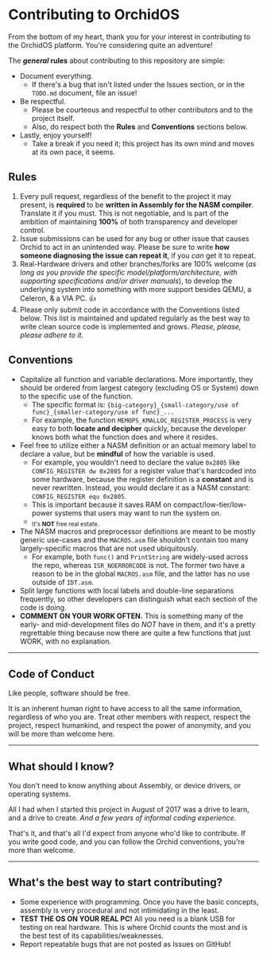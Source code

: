 # Contributing to OrchidOS
From the bottom of my heart, thank you for your interest in contributing to the OrchidOS platform. You're considering quite an adventure!

The **_general_ rules** about contributing to this repository are simple:
- Document everything.
  + If there's a bug that isn't listed under the Issues section, or in the `TODO.md` document, file an issue!
- Be respectful.
  + Please be courteous and respectful to other contributors and to the project itself.
  + Also, do respect both the **Rules** and **Conventions** sections below.
- Lastly, enjoy yourself!
  + Take a break if you need it; this project has its own mind and moves at its own pace, it seems.

## Rules
1. Every pull request, regardless of the benefit to the project it may present, is **required** to be **written in Assembly for the NASM compiler**. Translate it if you must. This is not negotiable, and is part of the ambition of maintaining **100%** of both transparency and developer control.
2. Issue submissions can be used for any bug or other issue that causes Orchid to act in an unintended way. Please be sure to write **how someone diagnosing the issue can repeat it**, if you _can_ get it to repeat.
3. Real-Hardware drivers and other branches/forks are 100% welcome (_as long as you provide the specific model/platform/architecture, with supporting specifications and/or driver manuals_), to develop the underlying system into something with more support besides QEMU, a Celeron, & a VIA PC. :+1:
4. Please only submit code in accordance with the Conventions listed below. This list is maintained and updated regularly as the best way to write clean source code is implemented and grows. _Please, please, please adhere to it_.

## Conventions
- Capitalize all function and variable declarations. More importantly, they should be ordered from largest category (excluding OS or System) down to the specific use of the function.
  + The specific format is: `{big-category}_{small-category/use of func}_{smaller-category/use of func}_...`
  + For example, the function `MEMOPS_KMALLOC_REGISTER_PROCESS` is very easy to both **locate and decipher** quickly, because the developer knows both what the function does and where it resides.
- Feel free to utilize either a NASM definition or an actual memory label to declare a value, but be **mindful** of how the variable is used.
  + For example, you wouldn't need to declare the value `0x2805` like `CONFIG_REGISTER dw 0x2805` for a register value that's hardcoded into some hardware, because the register definition is a **constant** and is never rewritten. Instead, you would declare it as a NASM constant: `CONFIG_REGISTER equ 0x2805`.
  + This is important because it saves RAM on compact/low-tier/low-power systems that users may want to run the system on.
  + <sub>It's **NOT** free real estate.</sub>
- The NASM macros and preprocessor definitions are meant to be mostly generic use-cases and the `MACROS.asm` file shouldn't contain too many largely-specific macros that are not used ubiquitously.
  + For example, both `func()` and `PrintString` are widely-used across the repo, whereas `ISR_NOERRORCODE` is not. The former two have a reason to be in the global `MACROS.asm` file, and the latter has no use outside of `IDT.asm`.
- Split large functions with local labels and double-line separations frequently, so other developers can distinguish what each section of the code is doing.
- **COMMENT ON YOUR WORK OFTEN.** This is something many of the early- and mid-development files do _NOT_ have in them, and it's a pretty regrettable thing because now there are quite a few functions that just WORK, with no explanation.

---

## Code of Conduct
Like people, software should be free.

It is an inherent human right to have access to all the same information, regardless of who you are. Treat other members with respect, respect the project, respect humankind, and respect the power of anonymity, and you will be more than welcome here.

---

## What should I know?
You don't need to know anything about Assembly, or device drivers, or operating systems.

All I had when I started this project in August of 2017 was a drive to learn, and a drive to create. _And a few years of informal coding experience_.

That's it, and that's all I'd expect from anyone who'd like to contribute. If you write good code, and you can follow the Orchid conventions, you're more than welcome.

---

## What's the best way to start contributing?
- Some experience with programming. Once you have the basic concepts, assembly is very procedural and not intimidating in the least.
- **TEST THE OS ON YOUR REAL PC!** All you need is a blank USB for testing on real hardware. This is where Orchid counts the most and is the best test of its capabilities/weaknesses.
- Report repeatable bugs that are not posted as Issues on GitHub!
